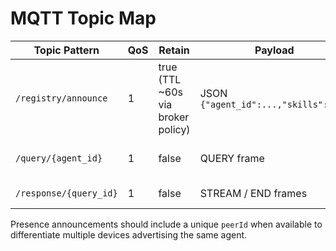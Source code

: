 # MQTT Topic Map

| Topic Pattern | QoS | Retain | Payload | Notes |
| --- | --- | --- | --- | --- |
| `/registry/announce` | 1 | true (TTL ~60s via broker policy) | JSON `{"agent_id":...,"skills":...}` | Presence announcements |
| `/query/{agent_id}` | 1 | false | QUERY frame | Directed queries to providers |
| `/response/{query_id}` | 1 | false | STREAM / END frames | Streaming responses |

Presence announcements should include a unique `peerId` when available to differentiate multiple devices advertising the same agent.
